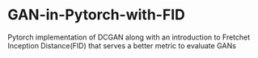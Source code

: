 # GAN-in-Pytorch-with-FID
Pytorch implementation of DCGAN along with an introduction to Fretchet Inception Distance(FID) that serves a better metric to evaluate GANs
